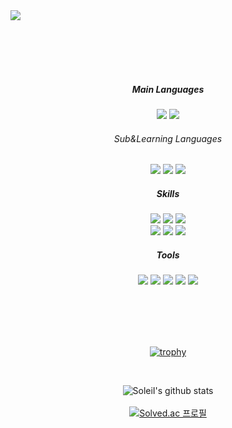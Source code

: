 <img align="center" src="https://capsule-render.vercel.app/api?type=venom&text=SoleiI%20Github&color=0:8871e5,100:b678c4&stroke=b678c4&height=200" />

<br><br><br><br>

<div align="center">
  
  <h5>Main Languages</h5>
	<img src="https://img.shields.io/badge/Java-007396?style=flat&logo=OpenJDK&logoColor=white" />
  <img src="https://img.shields.io/badge/JavaScript-F7DF1E?style=flat&logo=javascript&logoColor=white" />
  <h6>Sub&Learning Languages</h6>
  <img src="https://img.shields.io/badge/Python-3776AB?style=flat&logo=python&logoColor=white" />
  <img src="https://img.shields.io/badge/C++-00599C?style=flat&logo=cplusplus&logoColor=white" />
  <img src="https://img.shields.io/badge/TypeScript-3178C6?style=flat&logo=typescript&logoColor=white" />
  <p></p>
  
  <h5>Skills</h5>
  <img src="https://img.shields.io/badge/React-61DAFB?style=flat&logo=react&logoColor=black" />
  <img src="https://img.shields.io/badge/Sass-CC6699?style=flat&logo=sass&logoColor=white" />
  <img src="https://img.shields.io/badge/TweenMax-222222?style=flat&logo=greensock&logoColor=88CE02" />
  <br/>
  <img src="https://img.shields.io/badge/SpringBoot-6DB33F?style=flat&logo=springboot&logoColor=white" />
  <img src="https://img.shields.io/badge/MySQL-4479A1?style=flat&logo=mysql&logoColor=white" />
  <img src="https://img.shields.io/badge/AWS-232F3E?style=flat&logo=amazonaws&logoColor=white" />
  <p></p>

  <h5>Tools</h5>
  <img src="https://img.shields.io/badge/Git-F05032?style=flat&logo=git&logoColor=white" />
  <img src="https://img.shields.io/badge/GitHub-181717?style=flat&logo=github&logoColor=white" />
  <img src="https://img.shields.io/badge/VSCode-007ACC?style=flat&logo=visualstudiocode&logoColor=white" />
  <img src="https://img.shields.io/badge/IntelliJ-000000?style=flat&logo=intellijidea&logoColor=white" />
  <img src="https://img.shields.io/badge/Figma-F24E1E?style=flat&logo=figma&logoColor=white" />

<br><br><br><br>

[![trophy](https://github-profile-trophy.vercel.app/?username=SoleiI&row=1)](https://github.com/ryo-ma/github-profile-trophy)

<br>

![SoleiI's github stats](https://github-readme-stats.vercel.app/api?username=SoleiI&show_icons=true)
<br><br>
[![Solved.ac
프로필](http://mazassumnida.wtf/api/v2/generate_badge?boj=kmsun0524)](https://solved.ac/profile/kmsun0524)

</div>
